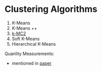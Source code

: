 # Clustering Algorithms

1. K-Means
2. K-Means ++
3. [k-MC2](https://github.com/obachem/kmc2)
4. Soft K-Means
5. Hierarchical K-Means

Quanlity Measurements:
* mentioned in [paper](http://crina.softcomputing.net/cec4.pdf) 
